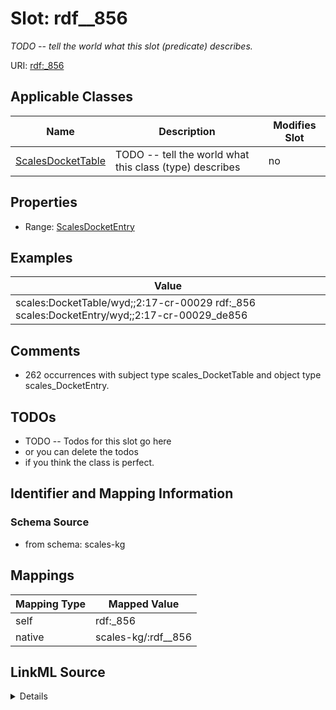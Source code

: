 

# Slot: rdf__856


_TODO -- tell the world what this slot (predicate) describes._





URI: [rdf:_856](http://www.w3.org/1999/02/22-rdf-syntax-ns#_856)



<!-- no inheritance hierarchy -->





## Applicable Classes

| Name | Description | Modifies Slot |
| --- | --- | --- |
| [ScalesDocketTable](../classes/ScalesDocketTable.md) | TODO -- tell the world what this class (type) describes |  no  |







## Properties

* Range: [ScalesDocketEntry](../classes/ScalesDocketEntry.md)






## Examples

| Value |
| --- |
| scales:DocketTable/wyd;;2:17-cr-00029 rdf:_856 scales:DocketEntry/wyd;;2:17-cr-00029_de856 |

## Comments

* 262 occurrences with subject type scales_DocketTable and object type scales_DocketEntry.

## TODOs

* TODO -- Todos for this slot go here
* or you can delete the todos
* if you think the class is perfect.

## Identifier and Mapping Information







### Schema Source


* from schema: scales-kg




## Mappings

| Mapping Type | Mapped Value |
| ---  | ---  |
| self | rdf:_856 |
| native | scales-kg/:rdf__856 |




## LinkML Source

<details>
```yaml
name: rdf__856
description: TODO -- tell the world what this slot (predicate) describes.
todos:
- TODO -- Todos for this slot go here
- or you can delete the todos
- if you think the class is perfect.
comments:
- 262 occurrences with subject type scales_DocketTable and object type scales_DocketEntry.
examples:
- value: scales:DocketTable/wyd;;2:17-cr-00029 rdf:_856 scales:DocketEntry/wyd;;2:17-cr-00029_de856
from_schema: scales-kg
rank: 1000
slot_uri: rdf:_856
alias: rdf__856
domain_of:
- scales_DocketTable
range: scales_DocketEntry

```
</details>